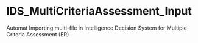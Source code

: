 # IDS_MultiCriteriaAssessment_Input
Automat Importing multi-file in Intelligence Decision System for Multiple Criteria Assessment (ER)
